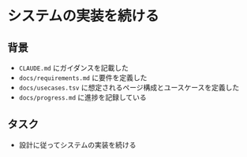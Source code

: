 # システムの実装を続ける

## 背景

- `CLAUDE.md` にガイダンスを記載した
- `docs/requirements.md` に要件を定義した
- `docs/usecases.tsv` に想定されるページ構成とユースケースを定義した
- `docs/progress.md` に進捗を記録している

## タスク

- 設計に従ってシステムの実装を続ける
